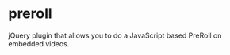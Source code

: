 preroll
=======

jQuery plugin that allows you to do a JavaScript based PreRoll on embedded videos.
